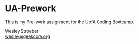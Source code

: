 # UA-Prework

This is my Pre-work assignment for the UofA Coding Bootcamp.

Wesley Stroeber  
<wesley@geekcore.org>
